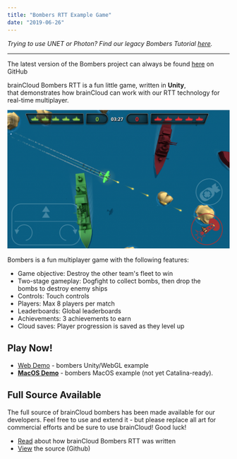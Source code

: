 ```yaml
---
title: "Bombers RTT Example Game"
date: "2019-06-26"
---
```


_Trying to use UNET or Photon? Find our legacy Bombers Tutorial [here](https://staging.getbraincloud.com/apidocs/tutorials/unity-tutorials/braincloud-bombers-example-game/)._

* * *

The latest version of the Bombers project can always be found [here](https://github.com/getbraincloud/examples-unity/tree/master/BombersRTT) on GitHub

brainCloud Bombers RTT is a fun little game, written in **Unity**, that demonstrates how brainCloud can work with our RTT technology for real-time multiplayer.  

![](images/image-1-1024x637.png)

Bombers is a fun multiplayer game with the following features:

- Game objective: Destroy the other team's fleet to win
- Two-stage gameplay: Dogfight to collect bombs, then drop the bombs to destroy enemy ships
- Controls: Touch controls
- Players: Max 8 players per match
- Leaderboards: Global leaderboards
- Achievements: 3 achievements to earn
- Cloud saves: Player progression is saved as they level up

## **Play Now!**

- [Web Demo](http://apps.braincloudservers.com/bombersrtt-live/index.html) - bombers Unity/WebGL example
- **[MacOS Demo](https://sharedprod.braincloudservers.com/s3/brainCloudExamples/unity/bombersUnet/brainCloudBombersUNET_OSX_1.0.0.zip)** - bombers MacOS example (not yet Catalina-ready).

## Full Source Available

The full source of brainCloud bombers has been made available for our developers. Feel free to use and extend it - but please replace all art for commercial efforts and be sure to use brainCloud! Good luck!

- [Read](/apidocs/tutorials/unity-tutorials/about-bombers-rtt/) about how brainCloud Bombers RTT was written
- [View](https://github.com/getbraincloud/UnityExamples) the source (Github)
